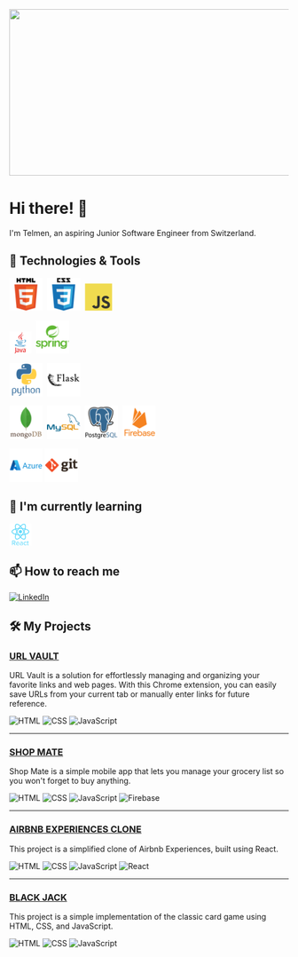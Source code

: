 <div align="center">
  <img src="https://media.giphy.com/media/dWesBcTLavkZuG35MI/giphy.gif" width="850" height="300"/>
</div>

# Hi there! 👋

I'm Telmen, an aspiring Junior Software Engineer from Switzerland.

## 🔧 Technologies & Tools

<div>
  <img src="https://github.com/devicons/devicon/blob/master/icons/html5/html5-original-wordmark.svg" title="HMLT5" alt="HMLT5" width="60" height="60"/>&nbsp;
  <img src="https://github.com/devicons/devicon/blob/master/icons/css3/css3-original-wordmark.svg" title="CSS3" alt="CSS3" width="60" height="60"/>&nbsp;
  <img src="https://github.com/devicons/devicon/blob/master/icons/javascript/javascript-original.svg" title="JavaScript" alt="JavaScript" width="50" height="50"/>&nbsp;
  
  <img src="https://github.com/devicons/devicon/blob/master/icons/java/java-original-wordmark.svg" title="Java" alt="Java" width="40" height="40"/>&nbsp;
  <img src="https://github.com/devicons/devicon/blob/master/icons/spring/spring-original-wordmark.svg" title="Spring" alt="Spring" width="60" height="60"/>&nbsp;

  <img src="https://github.com/devicons/devicon/blob/master/icons/python/python-original-wordmark.svg" title="Python" alt="Python" width="60" height="60"/>&nbsp;
  <img src="https://github.com/devicons/devicon/blob/master/icons/flask/flask-original-wordmark.svg" title="Flask" alt="Flask" width="60" height="60"/>&nbsp;

  <img src="https://github.com/devicons/devicon/blob/master/icons/mongodb/mongodb-original-wordmark.svg" title="MongoDB" alt="MongoDB" width="60" height="60"/>&nbsp;
  <img src="https://github.com/devicons/devicon/blob/master/icons/mysql/mysql-original-wordmark.svg" title="MySQL"  alt="MySQL" width="60" height="60"/>&nbsp;
  <img src="https://github.com/devicons/devicon/blob/master/icons/postgresql/postgresql-original-wordmark.svg" title="PostgreSQL"  alt="PostgreSQL" width="60" height="60"/>&nbsp;
  <img src="https://github.com/devicons/devicon/blob/master/icons/firebase/firebase-plain-wordmark.svg" title="Firebase" alt="Firebase" width="60" height="60"/>&nbsp;

  <img src="https://github.com/devicons/devicon/blob/master/icons/azure/azure-original-wordmark.svg" title="Azure" alt="Azure" width="60" height="60"/>
  <img src="https://github.com/devicons/devicon/blob/master/icons/git/git-original-wordmark.svg" title="Git" alt="Git" width="60" height="60"/>
</div>

## 🌱 I'm currently learning

<img src="https://github.com/devicons/devicon/blob/master/icons/react/react-original-wordmark.svg" title="React" alt="React" width="40" height="40"/>&nbsp;

## 📫 How to reach me

[![LinkedIn](https://img.shields.io/badge/linkedin-%230077B5.svg?style=for-the-badge&logo=linkedin&logoColor=white)](https://www.linkedin.com/in/telmen-munkhbaatar-96b046285/)

## 🛠️ My Projects

### [URL VAULT](https://github.com/VanqCoding/JavaScript_ChromeExtension)
URL Vault is a solution for effortlessly managing and organizing your favorite links and web pages. With this Chrome extension, you can        easily save URLs from your current tab or manually enter links for future reference.
  
  ![HTML](https://img.shields.io/badge/-HTML-333333?style=flat&logo=html5)
  ![CSS](https://img.shields.io/badge/-CSS-333333?style=flat&logo=css3)
  ![JavaScript](https://img.shields.io/badge/-JavaScript-333333?style=flat&logo=javascript)

---
  
### [SHOP MATE](https://github.com/VanqCoding/ShopMate)
Shop Mate is a simple mobile app that lets you manage your grocery list so you won't forget to buy anything.

  ![HTML](https://img.shields.io/badge/-HTML-333333?style=flat&logo=html5)
  ![CSS](https://img.shields.io/badge/-CSS-333333?style=flat&logo=css3)
  ![JavaScript](https://img.shields.io/badge/-JavaScript-333333?style=flat&logo=javascript)
  ![Firebase](https://img.shields.io/badge/-Firebase-333333?style=flat&logo=firebase)

---
  
### [AIRBNB EXPERIENCES CLONE](https://github.com/VanqCoding/REACT_airbnb-clone)
This project is a simplified clone of Airbnb Experiences, built using React.

  ![HTML](https://img.shields.io/badge/-HTML-333333?style=flat&logo=html5)
  ![CSS](https://img.shields.io/badge/-CSS-333333?style=flat&logo=css3)
  ![JavaScript](https://img.shields.io/badge/-JavaScript-333333?style=flat&logo=javascript)
  ![React](https://img.shields.io/badge/-React-333333?style=flat&logo=react)

---

### [BLACK JACK](https://github.com/VanqCoding/JavaScript_BlackJack)
This project is a simple implementation of the classic card game using HTML, CSS, and JavaScript.

  ![HTML](https://img.shields.io/badge/-HTML-333333?style=flat&logo=html5)
  ![CSS](https://img.shields.io/badge/-CSS-333333?style=flat&logo=css3)
  ![JavaScript](https://img.shields.io/badge/-JavaScript-333333?style=flat&logo=javascript)
